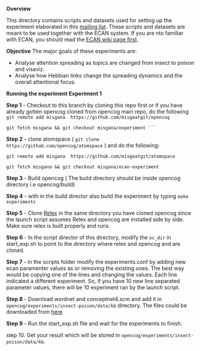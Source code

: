 **Overview**

 This directory contains scripts and datasets used for setting up the experiment 
 elaborated in this [mailing list](https://groups.google.com/forum/#!searchin/opencog/insect%7Csort:relevance/opencog/qpDwVAPkKb8/CkkzsZF_EgAJ).
 These scripts and datasets are meant to be used together with the ECAN system. If you are nto familiar
 with ECAN, you should read the [ECAN wiki page first](http://wiki.opencog.org/w/Economic_attention_allocation).

**Objective**
 The major goals of these experiments are:
  - Analyse attention spreading as topics are changed from insect to poison and visaviz.
  - Analyse how Hebbian links change the spreading dynamics and the overall attentional focus.

**Running the experiment**
**Experiment 1**

**Step 1** - Checkout to this branch by cloning this repo first or if you have already gotten opencog cloned from opencog main repo, do the following
``` git remote add misgana  https://github.com/misgeatgit/opencog ```

    git fetch misgana && git checkout misgana/experiment ```

**Step 2** - clone atomspace ( ``` git clone  https://github.com/opencog/atomspace ``` ) and do the following:

``` git remote add misgana  https://github.com/misgeatgit/atomspace ```

``` git fetch misgana && git checkout misgana/ecan-experiment ```

**Step 3** - Build opencog ( The build directory should be inside opencog directory i.e opencog/build)

**Step 4** - with in the build director also build the experiment by typing ```make experiments```

**Step 5** - Clone [Relex](https://github.com/opencog/relex) in the same directory you have cloned opencog since the launch script assumes Relex and opencog are installed side by side. Make sure relex is built properly and runs.

**Step 6** - In the script director of this directory, modify the ```oc_dir``` in start_exp.sh to point to the directory where relex and opencog and are cloned.

**Step 7** - in the scripts folder modify the experiments.conf by adding new ecan paramenter values as or removing the existing ones. The best way would be copying one of the lines and changing the values. Each line indicated a different experiment. So, if you have 10 new line separated parameter values, there will be 10 experiment ran by the launch script.

**Step 8** - Download wordnet and conceptnet4.scm and add it in ```opencog/experiments/insect-poison/data/kb``` directory. The files could be downloaded from [here](https://drive.google.com/open?id=1Br5PIfHt3pCIP7pZ9X6EoyaeqQ_c6b7I)

**Step 9** - Run the start_exp.sh file and wait for the experiments to finish.

step 10. Get your result which will be stored in ```opencog/experiments/insect-poison/data/kb```.

